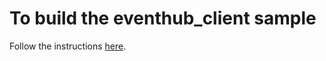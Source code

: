 # To build the eventhub_client sample

Follow the instructions [here](https://github.com/Azure/azure-event-hubs/blob/master/c/docs/windows_setup.md).